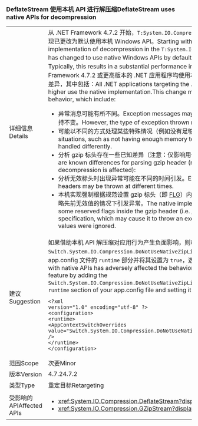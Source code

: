 ### <a name="deflatestream-uses-native-apis-for-decompression"></a><span data-ttu-id="361aa-101">DeflateStream 使用本机 API 进行解压缩</span><span class="sxs-lookup"><span data-stu-id="361aa-101">DeflateStream uses native APIs for decompression</span></span>

|   |   |
|---|---|
|<span data-ttu-id="361aa-102">详细信息</span><span class="sxs-lookup"><span data-stu-id="361aa-102">Details</span></span>|<span data-ttu-id="361aa-103">从 .NET Framework 4.7.2 开始，<code>T:System.IO.Compression.DeflateStream</code> 类中解压缩的实现已更改为默认使用本机 Windows API。</span><span class="sxs-lookup"><span data-stu-id="361aa-103">Starting with the .NET Framework 4.7.2, the implementation of decompression in the <code>T:System.IO.Compression.DeflateStream</code> class has changed to use native Windows APIs by default.</span></span> <span data-ttu-id="361aa-104">通常情况下，这能大大地提高性能。</span><span class="sxs-lookup"><span data-stu-id="361aa-104">Typically, this results in a substantial performance improvement.</span></span> <span data-ttu-id="361aa-105">所有面向 .NET Framework 4.7.2 或更高版本的 .NET 应用程序均使用本机实现。此更改可能会导致某些行为差异，其中包括：</span><span class="sxs-lookup"><span data-stu-id="361aa-105">All .NET applications targeting the .NET Framework version 4.7.2 or higher use the native implementation.This change might result in some differences in behavior, which include:</span></span><ul><li><span data-ttu-id="361aa-106">异常消息可能有所不同。</span><span class="sxs-lookup"><span data-stu-id="361aa-106">Exception messages may be different.</span></span> <span data-ttu-id="361aa-107">但是，引发的异常类型保持不变。</span><span class="sxs-lookup"><span data-stu-id="361aa-107">However, the type of exception thrown remains the same.</span></span></li><li><span data-ttu-id="361aa-108">可能以不同的方式处理某些特殊情况（例如没有足够的内存完成操作）。</span><span class="sxs-lookup"><span data-stu-id="361aa-108">Some special situations, such as not having enough memory to complete an operation, may be handled differently.</span></span></li><li><span data-ttu-id="361aa-109">分析 gzip 标头存在一些已知差异（注意：仅影响用于解压缩的 <code>GZipStream</code> 集）：</span><span class="sxs-lookup"><span data-stu-id="361aa-109">There are known differences for parsing gzip header (note: only <code>GZipStream</code> set for decompression is affected):</span></span></li><li><span data-ttu-id="361aa-110">分析无效标头时出现异常可能在不同的时间引发。</span><span class="sxs-lookup"><span data-stu-id="361aa-110">Exceptions when parsing invalid headers may be thrown at different times.</span></span></li><li><span data-ttu-id="361aa-111">本机实现强制根据规范设置 gzip 标头（即 [FLG](http://www.zlib.org/rfc-gzip.html#header-trailer)）内的一些保留标记值，这可能导致其在忽略先前无效值的情况下引发异常。</span><span class="sxs-lookup"><span data-stu-id="361aa-111">The native implementation enforces that values for some reserved flags inside the gzip header (i.e. [FLG](http://www.zlib.org/rfc-gzip.html#header-trailer)) are set according to the specification, which may cause it to throw an exception where previously invalid values were ignored.</span></span></li></ul>|
|<span data-ttu-id="361aa-112">建议</span><span class="sxs-lookup"><span data-stu-id="361aa-112">Suggestion</span></span>|<span data-ttu-id="361aa-113">如果借助本机 API 解压缩对应用行为产生负面影响，则可通过将 <code>Switch.System.IO.Compression.DoNotUseNativeZipLibraryForDecompression</code> 开关添加到 app.config 文件的 <code>runtime</code> 部分并将其设置为 <code>true</code>，选择弃用此功能：</span><span class="sxs-lookup"><span data-stu-id="361aa-113">If decompression with native APIs has adversely affected the behavior of your app, you can opt out of this feature by adding the <code>Switch.System.IO.Compression.DoNotUseNativeZipLibraryForDecompression</code> switch to the <code>runtime</code> section of your app.config file and setting it to <code>true</code>:</span></span><pre><code class="lang-xml">&lt;?xml version=&quot;1.0&quot; encoding=&quot;utf-8&quot; ?&gt;&#13;&#10;&lt;configuration&gt;&#13;&#10;&lt;runtime&gt;&#13;&#10;&lt;AppContextSwitchOverrides&#13;&#10;value=&quot;Switch.System.IO.Compression.DoNotUseNativeZipLibraryForDecompression=true&quot; /&gt;&#13;&#10;&lt;/runtime&gt;&#13;&#10;&lt;/configuration&gt;&#13;&#10;</code></pre>|
|<span data-ttu-id="361aa-114">范围</span><span class="sxs-lookup"><span data-stu-id="361aa-114">Scope</span></span>|<span data-ttu-id="361aa-115">次要</span><span class="sxs-lookup"><span data-stu-id="361aa-115">Minor</span></span>|
|<span data-ttu-id="361aa-116">版本</span><span class="sxs-lookup"><span data-stu-id="361aa-116">Version</span></span>|<span data-ttu-id="361aa-117">4.7.2</span><span class="sxs-lookup"><span data-stu-id="361aa-117">4.7.2</span></span>|
|<span data-ttu-id="361aa-118">类型</span><span class="sxs-lookup"><span data-stu-id="361aa-118">Type</span></span>|<span data-ttu-id="361aa-119">重定目标</span><span class="sxs-lookup"><span data-stu-id="361aa-119">Retargeting</span></span>|
|<span data-ttu-id="361aa-120">受影响的 API</span><span class="sxs-lookup"><span data-stu-id="361aa-120">Affected APIs</span></span>|<ul><li><xref:System.IO.Compression.DeflateStream?displayProperty=nameWithType></li><li><xref:System.IO.Compression.GZipStream?displayProperty=nameWithType></li></ul>|

